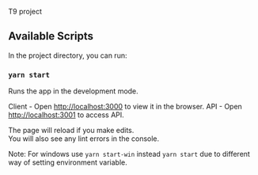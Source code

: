 T9 project

## Available Scripts

In the project directory, you can run:

### `yarn start`

Runs the app in the development mode.<br />

Client - Open [http://localhost:3000](http://localhost:3000) to view it in the browser.
API -  Open [http://localhost:3001](http://localhost:3001) to access API.

The page will reload if you make edits.<br />
You will also see any lint errors in the console.

Note: For windows use `yarn start-win` instead `yarn start` due to different way of setting environment variable. 


